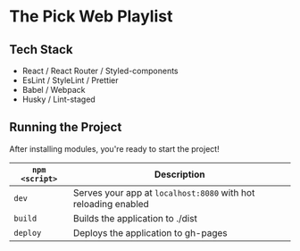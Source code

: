 # The Pick Web Playlist

## Tech Stack

- React / React Router / Styled-components
- EsLint / StyleLint / Prettier
- Babel / Webpack
- Husky / Lint-staged

## Running the Project

After installing modules, you're ready to start the project!

| `npm <script>` | Description                                                    |
| -------------- | -------------------------------------------------------------- |
| `dev`          | Serves your app at `localhost:8080` with hot reloading enabled |
| `build`        | Builds the application to ./dist                               |
| `deploy`       | Deploys the application to gh-pages                            |
